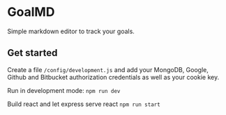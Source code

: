 # GoalMD

Simple markdown editor to track your goals.

## Get started

Create a file ```/config/development.js``` and add your MongoDB, Google, Github and Bitbucket authorization credentials as well as your cookie key.

Run in development mode: `npm run dev`

Build react and let express serve react `npm run start`

